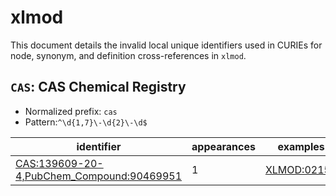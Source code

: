 # xlmod

This document details the invalid local unique identifiers used in CURIEs
for node, synonym, and definition cross-references in `xlmod`.


## `CAS`: CAS Chemical Registry

- Normalized prefix: `cas`
- Pattern:`^\d{1,7}\-\d{2}\-\d$`


| identifier                                                                                                    |   appearances | examples                                          |
|---------------------------------------------------------------------------------------------------------------|---------------|---------------------------------------------------|
| [CAS:139609-20-4,PubChem_Compound:90469951](https://bioregistry.io/CAS:139609-20-4,PubChem_Compound:90469951) |             1 | [XLMOD:02152](https://bioregistry.io/XLMOD:02152) |

